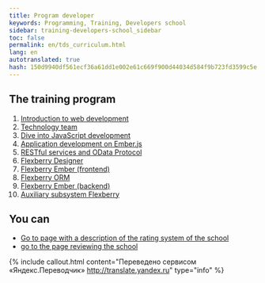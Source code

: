 ```yaml
---
title: Program developer
keywords: Programming, Training, Developers school
sidebar: training-developers-school_sidebar
toc: false
permalink: en/tds_curriculum.html
lang: en
autotranslated: true
hash: 150d9940df561ecf36a61dd1e002e61c669f900d44034d584f9b723fd3599c5e
---
```


## The training program

1. [Introduction to web development](tds_module1-about.html)
2. [Technology team](tds_module2-about.html)
3. [Dive into JavaScript development](tds_module3-about.html)
4. [Application development on Ember.js](tds_module4-about.html)
5. [RESTful services and OData Protocol](tds_module5-about.html)
6. [Flexberry Designer](tds_module6-about.html)
7. [Flexberry Ember (frontend)](tds_module7-about.html)
8. [Flexberry ORM](tds_module8-about.html)
9. [Flexberry Ember (backend)](tds_module9-about.html)
10. [Auxiliary subsystem Flexberry](tds_module10-about.html)

## You can

* [Go to page with a description of the rating system of the school](tds_rating.html) <i class="fa fa-arrow-right" aria-hidden="true"></i>
* <i class="fa fa-arrow-left" aria-hidden="true"></i> [go to the page reviewing the school](tds_landing-page.html)



{% include callout.html content="Переведено сервисом «Яндекс.Переводчик» <http://translate.yandex.ru>" type="info" %}
